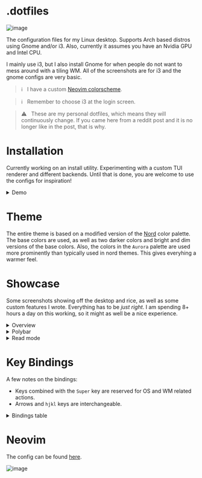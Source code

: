 # .dotfiles

![image](https://user-images.githubusercontent.com/81622310/216946847-34a7169d-92ef-4f7f-8fed-f5deaa88bfc3.png)

The configuration files for my Linux desktop.  Supports Arch based distros using Gnome and/or i3.  Also, currently it assumes you have an Nvidia GPU and Intel CPU.

I mainly use i3, but I also install Gnome for when people do not want to mess around with a tiling WM.  All of the screenshots are for i3 and the gnome configs are very basic.  

> ℹ️ &nbsp; I have a custom [Neovim colorscheme](https://github.com/AlexvZyl/nordic.nvim).

> ℹ️ &nbsp; Remember to choose i3 at the login screen.

> ⚠️ &nbsp; These are my personal dotfiles, which means they will continuously change.  If you came here from a reddit post and it is no longer like in the post, that is why.

# Installation

<!--

To install everything, simply copy and paste this into the terminal.  Reboot after it is done.

> _⚠️ &nbsp; I am not following proper development protocol, so this might not always be stable._

```bash
sudo pacman -S git
alias config='/usr/bin/git --git-dir=$HOME/.dotfiles/ --work-tree=$HOME'
mkdir ~/.dotfiles
config clone --bare https://github.com/AlexvZyl/.dotfiles ~/.dotfiles/
config checkout -f
sudo chmod +x ~/.scripts/install.sh && ~/.scripts/install.sh
```

-->

Currently working on an install utility.  Experimenting with a custom TUI renderer and different backends.  Until that is done, you are welcome to use the configs for inspiration!

<details>

<summary>Demo</summary>

</br>

![TUI_Preview](https://user-images.githubusercontent.com/81622310/211422167-be097846-014b-47d0-be45-dac8872ae327.gif)

</details>

# Theme

The entire theme is based on a modified version of the [Nord](https://www.nordtheme.com/) color palette.  The base colors are used, as well as two darker colors and bright and dim versions of the base colors.  Also, the colors in the `Aurora` palette are used more prominently than typically used in nord themes.  This gives everyhing a warmer feel.

# Showcase

Some screenshots showing off the desktop and rice, as well as some custom features I wrote.  Everything has to be *just right*.  I am spending 8+ hours a day on this working, so it might as well be a nice experience.

<details>

<summary>Overview</summary>

</br>

Wallpapers can be found at [this ImageGoNord repo](https://github.com/linuxdotexe/nordic-wallpapers) (they "norded" some nice wallpapers) and [locally](https://github.com/AlexvZyl/.dotfiles/tree/main/.wallpapers).

*For Reddit:*

![image](https://user-images.githubusercontent.com/81622310/212382904-0502af7d-653a-4834-8663-c449cfbcfb3c.png)

![image](https://user-images.githubusercontent.com/81622310/212382132-597b93e8-04b3-4497-93ce-8264bdc02fc0.png)

![image](https://user-images.githubusercontent.com/81622310/212382290-a923c5be-9d16-4e44-8fc0-090b05865316.png)

*Notifications via [dunst](https://github.com/dunst-project/dunst):*
![image](https://user-images.githubusercontent.com/81622310/210980911-cb7825d5-1ac2-4db9-b34a-f92887701d1d.png)

*Launcher via [rofi](https://github.com/adi1090x/rofi):*
![image](https://user-images.githubusercontent.com/81622310/211895894-663f3480-d2d9-4546-8f1b-04217cb2dd75.png)

*Powermenu via [rofi](https://github.com/adi1090x/rofi):*
![image](https://user-images.githubusercontent.com/81622310/211911407-050741e9-d7d7-412c-ac12-044f002e8b6f.png)

*Lock screen via [betterlockscreen](https://github.com/betterlockscreen/betterlockscreen):*
![image](https://user-images.githubusercontent.com/81622310/211187368-5d8e1215-4482-4506-9cd9-6508d980f1f3.png)

</details>

<details>

<summary>Polybar</summary>

</br>

*TODO*

### References

- [Arcolinux](https://github.com/arcolinux/arcolinux-polybar/blob/master/etc/skel/.config/polybar/config)
- [Polybar-Themes](https://github.com/adi1090x/polybar-themes)

</details>

<details>

<summary>Read mode</summary>

</br>

`Super + r` disables the `inactive-opacity` (from `picom`) for when readability is important.  An indicator is displayed via polybar.

*Disabled:*
![image](https://user-images.githubusercontent.com/81622310/212110520-c782704b-9780-47af-b3c3-46b231ee8805.png)

*Enabled:*
![image](https://user-images.githubusercontent.com/81622310/212110576-71a817aa-7785-4384-a817-30b3ee94e417.png)

</details>

# Key Bindings

A few notes on the bindings:

- Keys combined with the `Super` key are reserved for OS and WM related actions.  
- Arrows and `hjkl` keys are interchangeable.

<details>

<summary>Bindings table</summary>

</br>

|  Binding  |  Action   |
| :-------: | :-------: |
| Super + d | App launcher |
| Super + p | Powermenu |
| Super + t | Terminal |
| Super + n | Neovide |
| Super + b | BTop++ |
| Super + r | Toggle read mode |
| Super + tab | Windows |
| Super + Arrow | Cycle windows |
| Super + Shift + Arrow | Move window |
| Super + Number | Go to workspace |

</details>

# Neovim

The config can be found [here](https://github.com/Alex-vZyl/.dotfiles/tree/main/.config/nvim).

![image](https://user-images.githubusercontent.com/81622310/219610304-549dcfe6-bc5c-4681-90b3-9992b8d7001a.png)

